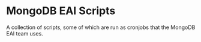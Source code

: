# MongoDB EAI Scripts

A collection of scripts, some of which are run as cronjobs that the MongoDB EAI team uses.